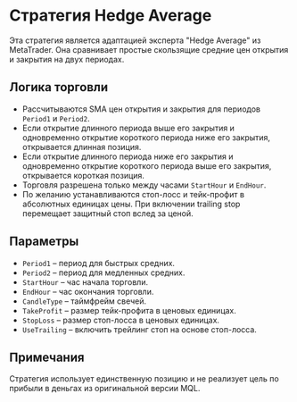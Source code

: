 # Стратегия Hedge Average

Эта стратегия является адаптацией эксперта "Hedge Average" из MetaTrader. Она сравнивает простые скользящие средние цен открытия и закрытия на двух периодах.

## Логика торговли

- Рассчитываются SMA цен открытия и закрытия для периодов `Period1` и `Period2`.
- Если открытие длинного периода выше его закрытия и одновременно открытие короткого периода ниже его закрытия, открывается длинная позиция.
- Если открытие длинного периода ниже его закрытия и одновременно открытие короткого периода выше его закрытия, открывается короткая позиция.
- Торговля разрешена только между часами `StartHour` и `EndHour`.
- По желанию устанавливаются стоп-лосс и тейк-профит в абсолютных единицах цены. При включении trailing stop перемещает защитный стоп вслед за ценой.

## Параметры

- `Period1` – период для быстрых средних.
- `Period2` – период для медленных средних.
- `StartHour` – час начала торговли.
- `EndHour` – час окончания торговли.
- `CandleType` – таймфрейм свечей.
- `TakeProfit` – размер тейк-профита в ценовых единицах.
- `StopLoss` – размер стоп-лосса в ценовых единицах.
- `UseTrailing` – включить трейлинг стоп на основе стоп-лосса.

## Примечания

Стратегия использует единственную позицию и не реализует цель по прибыли в деньгах из оригинальной версии MQL.
